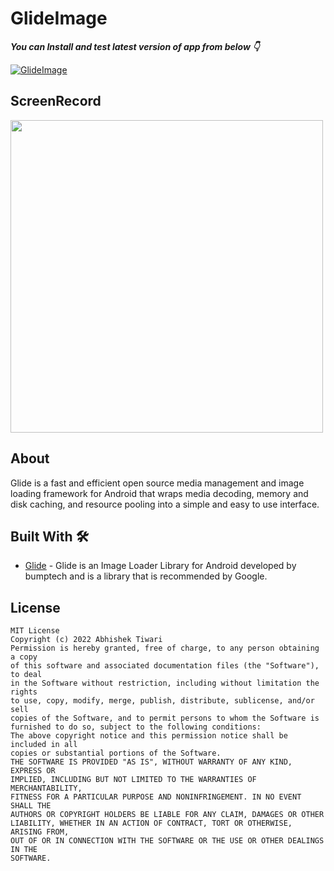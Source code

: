 # GlideImage


***You can Install and test latest version of app from below 👇***

[![GlideImage](https://img.shields.io/badge/GlideImage📷🚀-APK-red.svg?style=for-the-badge&logo=android)](https://github.com/AbhishekTiwariAndroid/GlideImage/blob/master/app-debug.apk)

## ScreenRecord

<img src="https://user-images.githubusercontent.com/42689087/196239617-9e4ce5fd-6e89-4558-a6f9-13c4aea68868.mp4" width="500"/>

## About
Glide is a fast and efficient open source media management and image loading framework for Android that wraps media decoding, memory and disk caching, and resource pooling into a simple and easy to use interface.




## Built With 🛠
- [Glide](https://github.com/bumptech/glide) - Glide is an Image Loader Library for Android developed by bumptech and is a library that is recommended by Google. 


## License
```
MIT License
Copyright (c) 2022 Abhishek Tiwari
Permission is hereby granted, free of charge, to any person obtaining a copy
of this software and associated documentation files (the "Software"), to deal
in the Software without restriction, including without limitation the rights
to use, copy, modify, merge, publish, distribute, sublicense, and/or sell
copies of the Software, and to permit persons to whom the Software is
furnished to do so, subject to the following conditions:
The above copyright notice and this permission notice shall be included in all
copies or substantial portions of the Software.
THE SOFTWARE IS PROVIDED "AS IS", WITHOUT WARRANTY OF ANY KIND, EXPRESS OR
IMPLIED, INCLUDING BUT NOT LIMITED TO THE WARRANTIES OF MERCHANTABILITY,
FITNESS FOR A PARTICULAR PURPOSE AND NONINFRINGEMENT. IN NO EVENT SHALL THE
AUTHORS OR COPYRIGHT HOLDERS BE LIABLE FOR ANY CLAIM, DAMAGES OR OTHER
LIABILITY, WHETHER IN AN ACTION OF CONTRACT, TORT OR OTHERWISE, ARISING FROM,
OUT OF OR IN CONNECTION WITH THE SOFTWARE OR THE USE OR OTHER DEALINGS IN THE
SOFTWARE.
```
